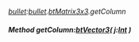 _[bullet](../../modules/bullet/bullet-module.md):[bullet](../../modules/bullet/bullet-module.md).[btMatrix3x3](../../modules/bullet/bullet-btmatrix3x3.md).getColumn_
##### Method getColumn:[btVector3](../../modules/bullet/bullet-btvector3.md)( j:[Int](../../modules/wonkey/wonkey-types-int.md) )
